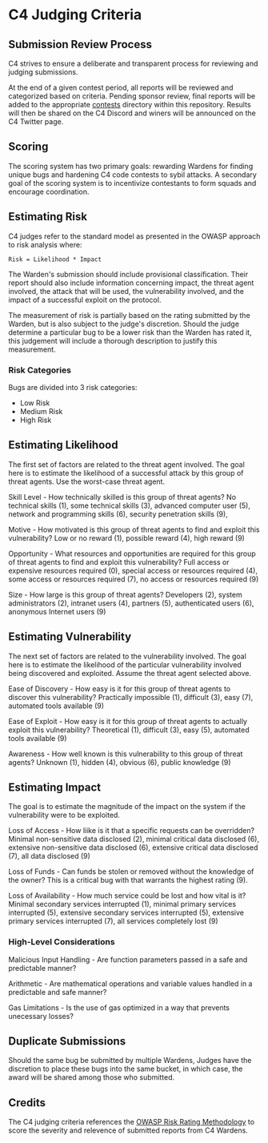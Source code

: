 # C4 Judging Criteria
## Submission Review Process
C4 strives to ensure a deliberate and transparent process for reviewing and judging submissions. 

At the end of a given contest period, all reports will be reviewed and categorized based on criteria. Pending sponsor review, final reports will be added to the appropriate [contests](contests/README.md) directory within this repository. Results will then be shared on the C4 Discord and winers will be announced on the C4 Twitter page.

## Scoring
The scoring system has two primary goals: rewarding Wardens for finding unique bugs and hardening C4 code contests to sybil attacks. A secondary goal of the scoring system is to incentivize contestants to form squads and encourage coordination. 

## Estimating Risk
C4 judges refer to the standard model as presented in the OWASP approach to risk analysis where:  
  
`Risk = Likelihood * Impact`  
  
The Warden's submission should include provisional classification. Their report should also include information concerning impact, the threat agent involved, the attack that will be used, the vulnerability involved, and the impact of a successful exploit on the protocol. 

The measurement of risk is partially based on the rating submitted by the Warden, but is also subject to the judge's discretion. Should the judge determine a particular bug to be a lower risk than the Warden has rated it, this judgement will include a thorough description to justify this measurement.

### Risk Categories
Bugs are divided into 3 risk categories:   
- Low Risk  
- Medium Risk  
- High Risk    

## Estimating Likelihood
The first set of factors are related to the threat agent involved. The goal here is to estimate the likelihood of a successful attack by this group of threat agents. Use the worst-case threat agent.

Skill Level - How technically skilled is this group of threat agents? No technical skills (1), some technical skills (3), advanced computer user (5), network and programming skills (6), security penetration skills (9),

Motive - How motivated is this group of threat agents to find and exploit this vulnerability? Low or no reward (1), possible reward (4), high reward (9)

Opportunity - What resources and opportunities are required for this group of threat agents to find and exploit this vulnerability? Full access or expensive resources required (0), special access or resources required (4), some access or resources required (7), no access or resources required (9)

Size - How large is this group of threat agents? Developers (2), system administrators (2), intranet users (4), partners (5), authenticated users (6), anonymous Internet users (9)

## Estimating Vulnerability
The next set of factors are related to the vulnerability involved. The goal here is to estimate the likelihood of the particular vulnerability involved being discovered and exploited. Assume the threat agent selected above.

Ease of Discovery - How easy is it for this group of threat agents to discover this vulnerability? Practically impossible (1), difficult (3), easy (7), automated tools available (9)

Ease of Exploit - How easy is it for this group of threat agents to actually exploit this vulnerability? Theoretical (1), difficult (3), easy (5), automated tools available (9)

Awareness - How well known is this vulnerability to this group of threat agents? Unknown (1), hidden (4), obvious (6), public knowledge (9)

## Estimating Impact
The goal is to estimate the magnitude of the impact on the system if the vulnerability were to be exploited.  
  
Loss of Access - How liike is it that a specific requests can be overridden? Minimal non-sensitive data disclosed (2), minimal critical data disclosed (6), extensive non-sensitive data disclosed (6), extensive critical data disclosed (7), all data disclosed (9)  
  
Loss of Funds - Can funds be stolen or removed without the knowledge of the owner? This is a critical bug with that warrants the highest rating (9).  

Loss of Availability - How much service could be lost and how vital is it? Minimal secondary services interrupted (1), minimal primary services interrupted (5), extensive secondary services interrupted (5), extensive primary services interrupted (7), all services completely lost (9)

### High-Level Considerations
Malicious Input Handling - Are function parameters passed in a safe and predictable manner?

Arithmetic - Are mathematical operations and variable values handled in a predictable and safe manner?

Gas Limitations - Is the use of gas optimized in a way that prevents unecessary losses?

## Duplicate Submissions
Should the same bug be submitted by multiple Wardens, Judges have the discretion to place these bugs into the same bucket, in which case, the award will be shared among those who submitted.
 
## Credits
The C4 judging criteria references the [OWASP Risk Rating Methodology](https://owasp.org/www-community/OWASP_Risk_Rating_Methodology) to score the severity and relevence of submitted reports from C4 Wardens.
